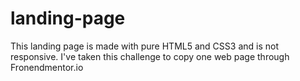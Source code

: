 # landing-page
This landing page is made with pure HTML5 and CSS3 and is not responsive. I've taken this challenge to copy one web page through Fronendmentor.io

